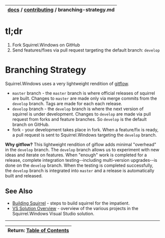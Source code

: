 | [docs](..)  / [contributing](.) / branching-strategy.md
|:---|

# tl;dr

1. Fork Squirrel.Windows on GitHub
2. Send features/fixes via pull request targeting the default branch: `develop`


# Branching Strategy

Squirrel.Windows uses a very lightweight rendition of [gitflow](https://nvie.com/posts/a-successful-git-branching-model/).

* `master` branch - the `master` branch is where official releases of squirrel are built. Changes to `master` are made only via merge commits from the `develop` branch. Tags are made for each each release.
* `develop` branch - the `develop` branch is where the next version of squirrel is under development. Changes to `develop` are made via pull request from forks and feature branches. So `develop` is the default branch on GitHub.
* fork - your development takes place in fork. When a feature/fix is ready, a pull request is sent to Squirrel.Windows targeting  the `develop` branch.

**Why gitflow?** This lightweight rendition of giflow adds minimal "overhead" in the `develop` branch. The `develop` branch allows us to experiment with new ideas and iterate on features. When "enough" work is completed for a release, complete integration testing--including multi-version upgrades--is done on the `develop` branch. When the testing is completed successfully, the `develop` branch is integrated into `master` and a release is automatically built and released.


## See Also

* [Building Squirrel](building-squirrel.md) - steps to build squirrel for the impatient.
* [VS Solution Overview](vs-solution-overview.md) - overview of the various projects in the Squirrel.Windows Visual Studio solution.

---
| Return: [Table of Contents](../readme.md) |
|----|
